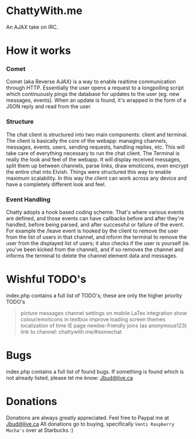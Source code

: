 # ChattyWith.me

An AJAX take on IRC. 

How it works
=============

### Comet ###
	
Comet (aka Reverse AJAX) is a way to enable realtime communication through HTTP. Essentially the user opens a request to a longpolling script which continuously pings the database for updates to the user (eg. new messages, events). When an update is found, it's wrapped in the form of a JSON reply and read from the user.

### Structure ###

The chat client is structured into two main components: client and terminal. The client is basically the core of the webapp: managing channels, messages, events, users, sending requests, handling replies, etc. This will take care of everything necessary to run the chat client. The Terminal is really the look and feel of the webapp. It will display received messages, split them up between channels, parse links, draw emoticons, even encrypt the entire chat into Elvish. Things were structured this way to enable maximum scalability. In this way the client can work across any device and have a completely different look and feel.

### Event Handling ###

Chatty adopts a hook based coding scheme. That's where various events are defined, and those events can have callbacks before and after they're handled, before being parsed, and after successful or failure of the event. For example the /leave event is hooked by the client to remove the user from the list of users in that channel, and inform the terminal to remove the user from the displayed list of users; it also checks if the user is yourself (ie. you've been kicked from the channel), and if so removes the channel and informs the terminal to delete the channel element data and messages. 


Wishful TODO's
==============

index.php contains a full list of TODO's; these are only the higher priority TODO's

> picture messages
> channel settings on mobile
> LaTex integration
> show colour/emoticons in textbox
> improve loading screen
> themes
> localization of time
> IE page
> newbie-friendly joins (as anonymous123)
> link to channel: chattywith.me/#somechat

Bugs
==============

index.php contains a full list of found bugs. If something is found which is not already listed, please let me know: Jbud@live.ca


Donations
==============

Donations are always greatly appreciated. Feel free to Paypal me at Jbud@live.ca
All donations go to buying, specifically `Venti Raspberry Mocha's` over at Starbucks :)
